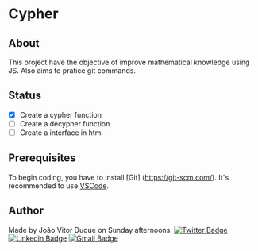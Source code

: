 # Cypher

## About
 This project have the objective of improve mathematical knowledge using JS. Also aims to pratice git commands.

## Status
- [x] Create a cypher function
- [ ] Create a decypher function
- [ ] Create a interface in html

## Prerequisites
To begin coding, you have to install [Git] (https://git-scm.com/). It´s recommended to use [VSCode](https://code.visualstudio.com/).

## Author
Made by João Vitor Duque on Sunday afternoons.
[![Twitter Badge](https://img.shields.io/badge/-@tgmarinho-1ca0f1?style=flat-square&labelColor=1ca0f1&logo=twitter&logoColor=white&link=https://twitter.com/tgmarinho)](https://twitter.com/duquezada2) [![Linkedin Badge](https://img.shields.io/badge/-Thiago-blue?style=flat-square&logo=Linkedin&logoColor=white&link=https://www.linkedin.com/in/tgmarinho/)](https://www.linkedin.com/in/jo%C3%A3o-vitor-momesso-duque-9b387a207/) 
[![Gmail Badge](https://img.shields.io/badge/-tgmarinho@gmail.com-c14438?style=flat-square&logo=Gmail&logoColor=white&link=mailto:tgmarinho@gmail.com)](mailto:joaovmduque@gmail.com)